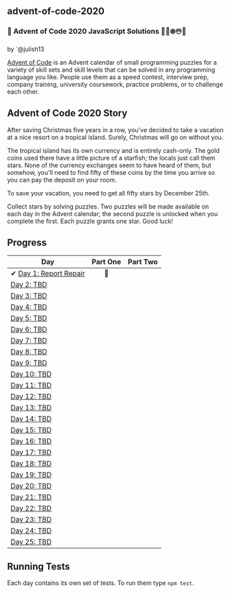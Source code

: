 ## advent-of-code-2020

### 🎄 Advent of Code 2020 JavaScript Solutions 🎅🌟❄️☃️🎁

by `@julish13

[Advent of Code](https://adventofcode.com/2020) is an Advent calendar of small programming puzzles for a variety of skill sets and skill levels that can be solved in any programming language you like. People use them as a speed contest, interview prep, company training, university coursework, practice problems, or to challenge each other.

## Advent of Code 2020 Story

After saving Christmas five years in a row, you've decided to take a vacation at a nice resort on a tropical island. Surely, Christmas will go on without you.

The tropical island has its own currency and is entirely cash-only. The gold coins used there have a little picture of a starfish; the locals just call them stars. None of the currency exchanges seem to have heard of them, but somehow, you'll need to find fifty of these coins by the time you arrive so you can pay the deposit on your room.

To save your vacation, you need to get all fifty stars by December 25th.

Collect stars by solving puzzles. Two puzzles will be made available on each day in the Advent calendar; the second puzzle is unlocked when you complete the first. Each puzzle grants one star. Good luck!

## Progress

| Day             | Part One | Part Two |
| --------------- | :------: | :------: |
|✔ [Day 1: Report Repair](https://github.com/julish13/advent-of-code-2020/tree/main/day-1)| 🌟 |  |
| [Day 2: TBD]()  |          |          |
| [Day 3: TBD]()  |          |          |
| [Day 4: TBD]()  |          |          |
| [Day 5: TBD]()  |          |          |
| [Day 6: TBD]()  |          |          |
| [Day 7: TBD]()  |          |          |
| [Day 8: TBD]()  |          |          |
| [Day 9: TBD]()  |          |          |
| [Day 10: TBD]() |          |          |
| [Day 11: TBD]() |          |          |
| [Day 12: TBD]() |          |          |
| [Day 13: TBD]() |          |          |
| [Day 14: TBD]() |          |          |
| [Day 15: TBD]() |          |          |
| [Day 16: TBD]() |          |          |
| [Day 17: TBD]() |          |          |
| [Day 18: TBD]() |          |          |
| [Day 19: TBD]() |          |          |
| [Day 20: TBD]() |          |          |
| [Day 21: TBD]() |          |          |
| [Day 22: TBD]() |          |          |
| [Day 23: TBD]() |          |          |
| [Day 24: TBD]() |          |          |
| [Day 25: TBD]() |          |          |

## Running Tests

Each day contains its own set of tests. To run them type `npm test`.
